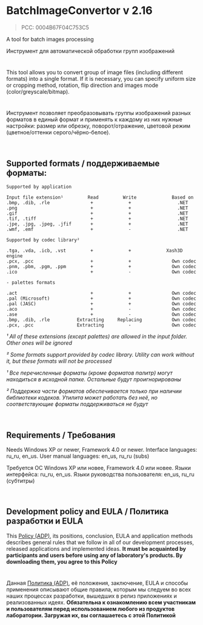 # BatchImageConvertor v 2.16
> PCC: 0004B67F04C753C5


A tool for batch images processing

Инструмент для автоматической обработки групп изображений


#

This tool allows you to convert group of image files (including different formats) into
a single format. If it is necessary, you can specify uniform size or cropping method,
rotation, flip direction and images mode (color/greyscale/bitmap).

#

Инструмент позволяет преобразовывать группы изображений разных форматов в единый формат
и применять к каждому из них нужные настройки: размер или обрезку, поворот/отражение,
цветовой режим (цветное/оттенки серого/чёрно-белое).

&nbsp;



## Supported formats / поддерживаемые форматы:

```
Supported by application

Input file extension¹         Read         Write             Based on
.bmp, .dib, .rle               +             +                 .NET
.png                           +             +                 .NET
.gif                           +             +                 .NET
.tif, .tiff                    +             +                 .NET
.jpe, .jpg, .jpeg, .jfif       +             +                 .NET
.wmf, .emf                     +             -                 .NET

Supported by codec library²

.tga, .vda, .icb, .vst         +             +             Xash3D engine
.pcx, .pcc                     +             +               Own codec
.pnm, .pbm, .pgm, .ppm         +             +               Own codec
.ico                           +             -               Own codec

- palettes formats

.act                           +             +               Own codec
.pal (Microsoft)               +             +               Own codec
.pal (JASC)                    +             +               Own codec
.aco                           +             -               Own codec
.ase                           +             -               Own codec
.bmp, .dib, .rle          Extracting     Replacing           Own codec
.pcx, .pcc                Extracting         -               Own codec
```

*¹ All of these extensions (except palettes) are allowed in the input folder. Other ones will be ignored*

*² Some formats support provided by codec library. Utility can work without it, but these formats will not be processed*

*¹ Все перечисленные форматы (кроме форматов палитр) могут находиться в исходной папке. Остальные будут проигнорированы*

*²  Поддержка части форматов обеспечивается только при наличии библиотеки кодеков. Утилита может работать без неё, но соответствующие форматы поддерживаться не будут*

&nbsp;



## Requirements / Требования

Needs Windows XP or newer, Framework 4.0 or newer. Interface languages: ru_ru, en_us.
User manual languages: en_us, ru_ru (subs)

Требуется ОС Windows XP или новее, Framework 4.0 или новее. Языки интерфейса: ru_ru, en_us.
Языки руководства пользователя: en_us, ru_ru (субтитры)

&nbsp;



## Development policy and EULA / Политика разработки и EULA

This [Policy (ADP)](https://vk.com/@rd_aaow_fdl-adp), its positions, conclusion, EULA and application methods
describes general rules that we follow in all of our development processes, released applications and implemented
ideas.
**It must be acquainted by participants and users before using any of laboratory's products.
By downloading them, you agree to this Policy**

#

Данная [Политика (ADP)](https://vk.com/@rd_aaow_fdl-adp), её положения, заключение, EULA и способы применения
описывают общие правила, которым мы следуем во всех наших процессах разработки, вышедших в релиз приложениях
и реализованных идеях.
**Обязательна к ознакомлению всем участникам и пользователям перед использованием любого из продуктов лаборатории.
Загружая их, вы соглашаетесь с этой Политикой**
